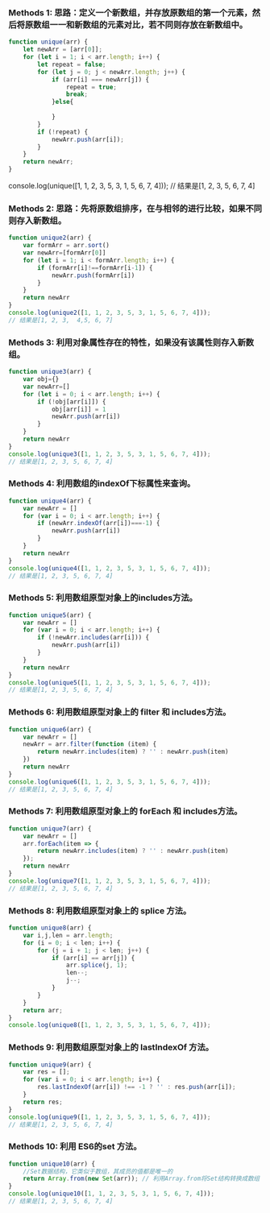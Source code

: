 ### Methods 1: 思路：定义一个新数组，并存放原数组的第一个元素，然后将原数组一一和新数组的元素对比，若不同则存放在新数组中。

```js
function unique(arr) {
    let newArr = [arr[0]];
    for (let i = 1; i < arr.length; i++) {
        let repeat = false;
        for (let j = 0; j < newArr.length; j++) {
            if (arr[i] === newArr[j]) {
                repeat = true;
                break;
            }else{
                
            }
        }
        if (!repeat) {
            newArr.push(arr[i]);
        }
    }
    return newArr;
}
```

console.log(unique([1, 1, 2, 3, 5, 3, 1, 5, 6, 7, 4]));
// 结果是[1, 2, 3, 5, 6, 7, 4]


### Methods 2: 思路：先将原数组排序，在与相邻的进行比较，如果不同则存入新数组。

```js
function unique2(arr) {
    var formArr = arr.sort()
    var newArr=[formArr[0]]
    for (let i = 1; i < formArr.length; i++) {
        if (formArr[i]!==formArr[i-1]) {
            newArr.push(formArr[i])
        }
    }
    return newArr
}
console.log(unique2([1, 1, 2, 3, 5, 3, 1, 5, 6, 7, 4]));
// 结果是[1, 2, 3,  4,5, 6, 7]
```

### Methods 3: 利用对象属性存在的特性，如果没有该属性则存入新数组。

```js
function unique3(arr) {
    var obj={}
    var newArr=[]
    for (let i = 0; i < arr.length; i++) {
        if (!obj[arr[i]]) {
            obj[arr[i]] = 1
            newArr.push(arr[i])
        }   
    }
    return newArr
}
console.log(unique3([1, 1, 2, 3, 5, 3, 1, 5, 6, 7, 4]));
// 结果是[1, 2, 3, 5, 6, 7, 4]
```

### Methods 4: 利用数组的indexOf下标属性来查询。

```js
function unique4(arr) {
    var newArr = []
    for (var i = 0; i < arr.length; i++) {
        if (newArr.indexOf(arr[i])===-1) {
            newArr.push(arr[i])
        }
    }
    return newArr
}
console.log(unique4([1, 1, 2, 3, 5, 3, 1, 5, 6, 7, 4]));
// 结果是[1, 2, 3, 5, 6, 7, 4]
```

### Methods 5: 利用数组原型对象上的includes方法。

```js
function unique5(arr) {
    var newArr = []
    for (var i = 0; i < arr.length; i++) {
        if (!newArr.includes(arr[i])) {
            newArr.push(arr[i])
        }
    }
    return newArr
}
console.log(unique5([1, 1, 2, 3, 5, 3, 1, 5, 6, 7, 4]));
// 结果是[1, 2, 3, 5, 6, 7, 4]
```

### Methods 6: 利用数组原型对象上的 filter 和 includes方法。

```js
function unique6(arr) {
    var newArr = []
    newArr = arr.filter(function (item) {
        return newArr.includes(item) ? '' : newArr.push(item)
    })
    return newArr
}
console.log(unique6([1, 1, 2, 3, 5, 3, 1, 5, 6, 7, 4]));
// 结果是[1, 2, 3, 5, 6, 7, 4]
```

### Methods 7: 利用数组原型对象上的 forEach 和 includes方法。

```js
function unique7(arr) {
    var newArr = []
    arr.forEach(item => {
        return newArr.includes(item) ? '' : newArr.push(item)
    });
    return newArr
}
console.log(unique7([1, 1, 2, 3, 5, 3, 1, 5, 6, 7, 4]));
// 结果是[1, 2, 3, 5, 6, 7, 4]
```

### Methods 8: 利用数组原型对象上的 splice 方法。

```js
function unique8(arr) {
    var i,j,len = arr.length;
    for (i = 0; i < len; i++) {
        for (j = i + 1; j < len; j++) {
            if (arr[i] == arr[j]) {
                arr.splice(j, 1);
                len--;
                j--;
            }
        }
    }
    return arr;
}
console.log(unique8([1, 1, 2, 3, 5, 3, 1, 5, 6, 7, 4]));
```

### Methods 9: 利用数组原型对象上的 lastIndexOf 方法。

```js
function unique9(arr) {
    var res = [];
    for (var i = 0; i < arr.length; i++) {
        res.lastIndexOf(arr[i]) !== -1 ? '' : res.push(arr[i]);
    }
    return res;
}
console.log(unique9([1, 1, 2, 3, 5, 3, 1, 5, 6, 7, 4]));
// 结果是[1, 2, 3, 5, 6, 7, 4]
```

### Methods 10: 利用 ES6的set 方法。

```js
function unique10(arr) {
    //Set数据结构，它类似于数组，其成员的值都是唯一的
    return Array.from(new Set(arr)); // 利用Array.from将Set结构转换成数组
}
console.log(unique10([1, 1, 2, 3, 5, 3, 1, 5, 6, 7, 4]));
// 结果是[1, 2, 3, 5, 6, 7, 4]
```
